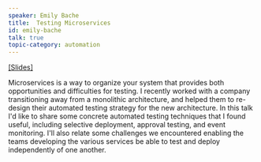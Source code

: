 ```yaml
---
speaker: Emily Bache
title:  Testing Microservices
id: emily-bache
talk: true
topic-category: automation
---
```


<a href="http://europeantestingconference.eu/slides18/Bache.pdf">[Slides]</a>

Microservices is a way to organize your system that provides both opportunities and difficulties for testing. I recently worked with a company transitioning away from a monolithic architecture, and helped them to re-design their automated testing strategy for the new architecture. In this talk I'd like to share some concrete automated testing techniques that I found useful, including selective deployment, approval testing, and event monitoring. I'll also relate some challenges we encountered enabling the teams developing the various services be able to test and deploy independently of one another.
